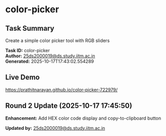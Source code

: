 # color-picker

## Task Summary
Create a simple color picker tool with RGB sliders

**Task ID:** color-picker  
**Author:** 25ds2000019@ds.study.iitm.ac.in  
**Generated:** 2025-10-17T17:43:02.554289

## Live Demo
https://prathitnarayan.github.io/color-picker-722979/


## Round 2 Update (2025-10-17 17:45:50)

**Enhancement:** Add HEX color code display and copy-to-clipboard button

**Updated by:** 25ds2000019@ds.study.iitm.ac.in
